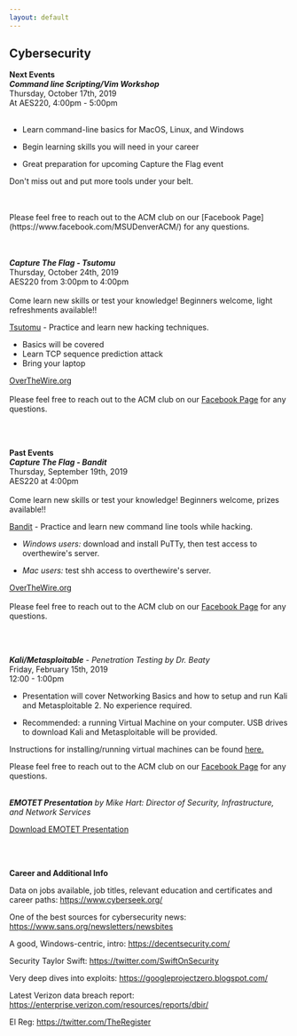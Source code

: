 ```yaml
---
layout: default
---
```

## Cybersecurity
**Next Events**<br>
***Command line Scripting/Vim Workshop***<br>
Thursday, October 17th, 2019 <br>
At AES220, 4:00pm - 5:00pm
<br>
<br>

  * Learn command-line basics for MacOS, Linux, and Windows

  * Begin learning skills you will need in your career

  * Great preparation for upcoming Capture the Flag event

Don't miss out and put more tools under your belt.

  <br>
  <br>
  Please feel free to reach out to the ACM club on our [Facebook Page](https://www.facebook.com/MSUDenverACM/) for any questions.
  <br>

<br>
<br>


***Capture The Flag - Tsutomu***<br>
Thursday, October 24th, 2019 <br>
AES220 from 3:00pm to 4:00pm
<br>
<br>
Come learn new skills or test your knowledge! Beginners welcome, light refreshments available!!
<br>

[Tsutomu](https://overthewire.org/warzone/tsutomu) - Practice and learn new hacking techniques.

  * Basics will be covered
  * Learn TCP sequence prediction attack
  * Bring your laptop

  [OverTheWire.org](https://overthewire.org/wargames/bandit/)
  <br>
  <br>
  Please feel free to reach out to the ACM club on our [Facebook Page](https://www.facebook.com/MSUDenverACM/) for any questions.
  <br>

<br>
<br>




**Past Events**<br>
***Capture The Flag - Bandit***<br>
Thursday, September 19th, 2019 <br>
AES220 at 4:00pm
<br>
<br>
Come learn new skills or test your knowledge! Beginners welcome, prizes available!!
<br>

[Bandit](https://overthewire.org/wargames/bandit/) - Practice and learn new command line tools while hacking.

  * *Windows users:* download and install PuTTy, then test access to overthewire's server.

  * *Mac users:* test shh access to overthewire's server.

  [OverTheWire.org](https://overthewire.org/wargames/bandit/)
  <br>
  <br>
  Please feel free to reach out to the ACM club on our [Facebook Page](https://www.facebook.com/MSUDenverACM/) for any questions.
  <br>

<br>
<br>

***Kali/Metasploitable*** - *Penetration Testing
by Dr. Beaty*<br>
Friday, February 15th, 2019 <br>
12:00 - 1:00pm
<br>

  * Presentation will cover Networking Basics and how to setup and run Kali and Metasploitable 2. No experience required.

  * Recommended: a running Virtual Machine on your computer. USB drives to download Kali and Metasploitable will be provided.

Instructions for installing/running virtual machines can be found [here.](https://www.howtogeek.com/196060/beginner-geek-how-to-create-and-use-virtual-machines/)

Please feel free to reach out to the ACM club on our [Facebook Page](https://www.facebook.com/MSUDenverACM/) for any questions.
<br>
<br>

***EMOTET Presentation***
*by Mike Hart: Director of Security, Infrastructure,
and Network Services*

[Download EMOTET Presentation](https://msu-denver-acm.github.io/Archive/Cybersecurity/20190201_emotet_incident.pdf)

<br>
<br>


**Career and Additional Info**

Data on jobs available, job titles, relevant education and certificates and career paths: <https://www.cyberseek.org/>

One of the best sources for cybersecurity news: <https://www.sans.org/newsletters/newsbites>

A good, Windows-centric, intro: <https://decentsecurity.com/>

Security Taylor Swift: <https://twitter.com/SwiftOnSecurity>

Very deep dives into exploits: <https://googleprojectzero.blogspot.com/>

Latest Verizon data breach report: <https://enterprise.verizon.com/resources/reports/dbir/>

El Reg: <https://twitter.com/TheRegister>

